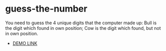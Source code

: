 # guess-the-number
You need to guess the 4 unique digits that the computer made up:
 Bull is the digit which found in own position;
 Cow is the digit which found, but not in own position.

- [DEMO LINK](https://Mikhail-88.github.io/guess-the-number/)
